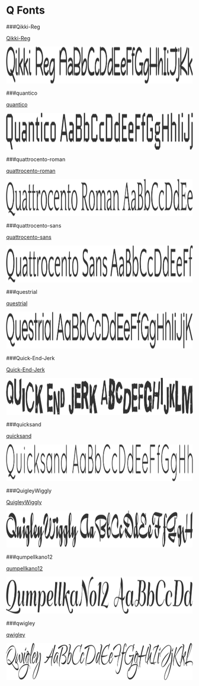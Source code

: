 # Q Fonts

###Qikki-Reg

[Qikki-Reg](../../Fonts/Q/Qikki-Reg)

<img src="Qikki-Reg.png" width="710" height="100" />

###quantico

[quantico](../../Fonts/Q/quantico)

<img src="quantico.png" width="710" height="100" />

###quattrocento-roman

[quattrocento-roman](../../Fonts/Q/quattrocento-roman)

<img src="quattrocento-roman.png" width="710" height="100" />

###quattrocento-sans

[quattrocento-sans](../../Fonts/Q/quattrocento-sans)

<img src="quattrocento-sans.png" width="710" height="100" />

###questrial

[questrial](../../Fonts/Q/questrial)

<img src="questrial.png" width="710" height="100" />

###Quick-End-Jerk

[Quick-End-Jerk](../../Fonts/Q/Quick-End-Jerk)

<img src="Quick-End-Jerk.png" width="710" height="100" />

###quicksand

[quicksand](../../Fonts/Q/quicksand)

<img src="quicksand.png" width="710" height="100" />

###QuigleyWiggly

[QuigleyWiggly](../../Fonts/Q/QuigleyWiggly)

<img src="QuigleyWiggly.png" width="710" height="100" />

###qumpellkano12

[qumpellkano12](../../Fonts/Q/qumpellkano12)

<img src="qumpellkano12.png" width="710" height="100" />

###qwigley

[qwigley](../../Fonts/Q/qwigley)

<img src="qwigley.png" width="710" height="100" />
